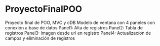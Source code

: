 # ProyectoFinalPOO
Proyecto final de POO, MVC y cDB
Modelo de ventana con 4 paneles con conexión a base de datos
Panel1: Alta de registros
Panel2: Tabla de registros
Panel3: Imagen desde url en registro
Panel4: Actualizacíon de campos y eliminación de registros
